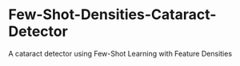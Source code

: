 # Few-Shot-Densities-Cataract-Detector
A cataract detector using Few-Shot Learning with Feature Densities
